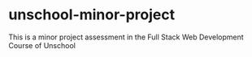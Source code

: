 # unschool-minor-project 

This is a minor project assessment in the Full Stack Web Development Course of Unschool